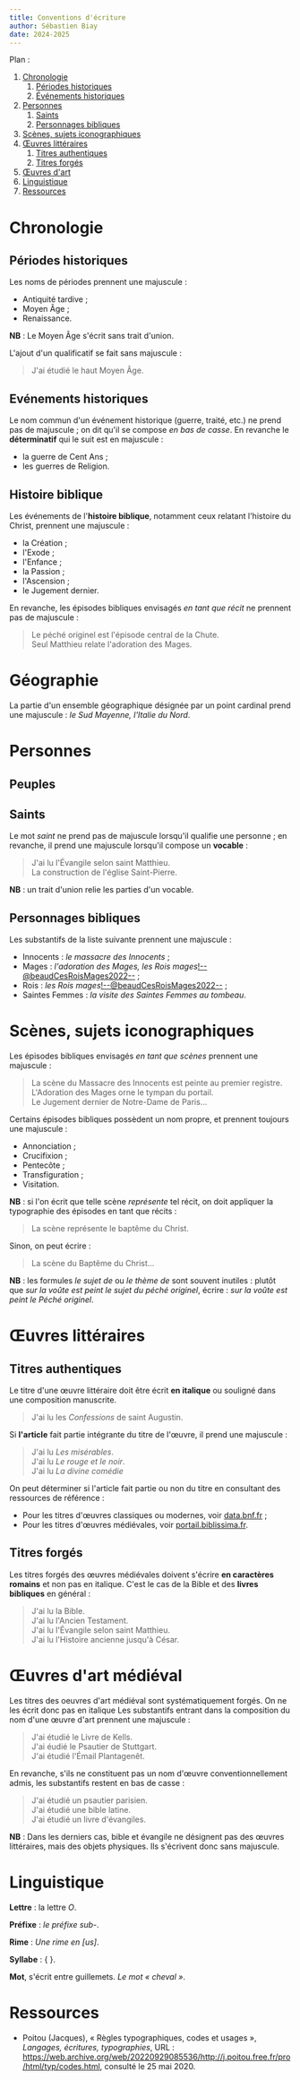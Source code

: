 ```yaml
---
title: Conventions d'écriture
author: Sébastien Biay
date: 2024-2025
---
```


Plan :

1. [Chronologie](#t1)
	1. [Périodes historiques](#t1-1)
	2. [Événements historiques](#t1-2)
2. [Personnes](#t2)
	1. [Saints](#t2-1)
	2. [Personnages bibliques](#t2-2)
3. [Scènes, sujets iconographiques](#t3)
4. [Œuvres littéraires](#t4)
	1. [Titres authentiques](#t4-1)
	2. [Titres forgés](#t4-2)
5. [Œuvres d'art](#t5)
6. [Linguistique](#t6)
7. [Ressources](#t7)

[comment]: <> (FINET)



<a id='t1'/>

# Chronologie


<a id='t1-1'/>

## Périodes historiques

Les noms de périodes prennent une majuscule :

- Antiquité tardive ;
- Moyen Âge ;
- Renaissance.

**NB** : Le Moyen Âge s'écrit sans trait d'union.

L'ajout d'un qualificatif se fait sans majuscule :

> J'ai étudié le haut Moyen Âge.


<a id='t1-2'/>

## Evénements historiques

Le nom commun d'un événement historique (guerre, traité, etc.) ne prend pas de majuscule ; on dit qu'il se compose *en bas de casse*.
En revanche le **déterminatif** qui le suit est en majuscule :

- la guerre de Cent Ans ;<!--ImpNat-->
- les guerres de Religion<!--ImpNat-->.

## Histoire biblique

Les événements de l'**histoire biblique**, notamment ceux relatant l'histoire du Christ, prennent une majuscule :

- la Création ;
- l'Exode ;
- l'Enfance ;
- la Passion ;
- l'Ascension ;
- le Jugement dernier.

En revanche, les épisodes bibliques envisagés *en tant que récit* ne prennent pas de majuscule : 

> Le péché originel est l'épisode central de la Chute.\
 Seul Matthieu relate l'adoration des Mages.


<a id='t2'/>

# Géographie

La partie d'un ensemble géographique désignée par un point cardinal prend une majuscule : *le Sud Mayenne, l'Italie du Nord*.


# Personnes

## Peuples


<a id='t2-1'/>

## Saints

Le mot *saint* ne prend pas de majuscule lorsqu'il qualifie une personne ; en revanche, il prend une majuscule lorsqu'il compose un **vocable** : 

> J'ai lu l'Évangile selon saint Matthieu.\
 La construction de l'église Saint-Pierre.

**NB** : un trait d'union relie les parties d'un vocable.


<a id='t2-2'/>

## Personnages bibliques

Les substantifs de la liste suivante prennent une majuscule :

- Innocents : *le massacre des Innocents* ;
- Mages : *l'adoration des Mages, les Rois mages*<!--@beaudCesRoisMages2022--> ;
- Rois : *les Rois mages*<!--@beaudCesRoisMages2022--> ;
- Saintes Femmes : *la visite des Saintes Femmes au tombeau*<!--iconclass ; @poilpreRepresentationsCarolingiennesOttoniennes2022 ; biblissima avec un doute sur la maj initiale ; autres graphies : saintes-femmes dans @beaudCesRoisMages2022, p. 149-->.


<a id='t3'/>

# Scènes, sujets iconographiques

Les épisodes bibliques envisagés *en tant que scènes* prennent une majuscule :

> La scène du Massacre des Innocents est peinte au premier registre.\
 L'Adoration des Mages orne le tympan du portail.\
 Le Jugement dernier de Notre-Dame de Paris…

Certains épisodes bibliques possèdent un nom propre, et prennent toujours une majuscule :

- Annonciation ;
- Crucifixion ;
- Pentecôte ;
- Transfiguration ;
- Visitation.

**NB** : si l'on écrit que telle scène *représente* tel récit, on doit appliquer la typographie des épisodes en tant que récits : 

> La scène représente le baptême du Christ.

Sinon, on peut écrire :

> La scène du Baptême du Christ…

**NB** : les formules *le sujet de* ou *le thème de* sont souvent inutiles : plutôt que *sur la voûte est peint le sujet du péché originel*, écrire : *sur la voûte est peint le Péché originel*.



<a id='t4'/>

# Œuvres littéraires


<a id='t4-1'/>

## Titres authentiques

Le titre d'une œuvre littéraire doit être écrit **en italique** ou souligné dans une composition manuscrite.

> J'ai lu les *Confessions* de saint Augustin.

Si **l'article** fait partie intégrante du titre de l'œuvre, il prend une majuscule :

> J'ai lu *Les misérables*<!--DataBnF-->.\
 J'ai lu *Le rouge et le noir*<!--DataBnF-->.\
 J'ai lu *La divine comédie*<!--DataBnF-->

On peut déterminer si l'article fait partie ou non du titre en consultant des ressources de référence : 

- Pour les titres d'œuvres classiques ou modernes, voir [data.bnf.fr](https://data.bnf.fr) ;
- Pour les titres d'œuvres médiévales, voir [portail.biblissima.fr](https://portail.biblissima.fr/fr/).


<a id='t4-2'/>

## Titres forgés

Les titres forgés des œuvres médiévales doivent s'écrire **en caractères romains** et non pas en italique<!--F. Möhren-->.
C'est le cas de la Bible et des **livres bibliques** en général :

> J'ai lu la Bible.\
 J'ai lu l'Ancien Testament.\
 J'ai lu l'Évangile selon saint Matthieu.\
 J'ai lu l'Histoire ancienne jusqu'à César.


<a id='t5'/>

# Œuvres d'art médiéval

Les titres des oeuvres d'art médiéval sont systématiquement forgés. On ne les écrit donc pas en italique
Les substantifs entrant dans la composition du nom d'une œuvre d'art prennent une majuscule :

> J'ai étudié le Livre de Kells.\
 J'ai éudié le Psautier de Stuttgart.\
 J'ai étudié l'Émail Plantagenêt<!--convention non suivie sur le web-->.

En revanche, s'ils ne constituent pas un nom d'œuvre conventionnellement admis, les substantifs restent en bas de casse :

> J'ai étudié un psautier parisien.\
 J'ai étudié une bible latine.\
 J'ai étudié un livre d'évangiles.

**NB** : Dans les derniers cas, bible et évangile ne désignent pas des œuvres littéraires, mais des objets physiques. Ils s'écrivent donc sans majuscule.


<a id='t6'/>

# Linguistique

**Lettre** : la lettre *O*.

**Préfixe** : *le préfixe sub-*<!--Littré-->.

**Rime** : *Une rime en \[us\]*<!--Littré-->.

**Syllabe** : { }<!--Littré-->.

**Mot**, s'écrit entre guillemets<!--Littré-->. *Le mot « cheval »*.


<a id='t7'/>

# Ressources

- Poitou (Jacques), « Règles typographiques, codes et usages », *Langages, écritures, typographies*, URL : https://web.archive.org/web/20220929085536/http://j.poitou.free.fr/pro/html/typ/codes.html, consulté le 25 mai 2020.

